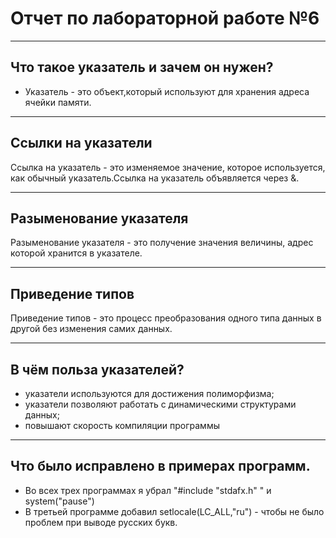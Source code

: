 # Отчет по лабораторной работе №6
***
## Что такое указатель и зачем он нужен?
* Указатель - это объект,который используют для хранения адреса ячейки памяти.
***
## Ссылки на указатели
Ссылка на указатель - это изменяемое значение, которое используется, как обычный указатель.Ссылка на указатель объявляется через &.
***
## Разыменование указателя
Разыменование указателя - это получение значения величины, адрес которой хранится в указателе.
***
## Приведение типов
Приведение типов - это процесс преобразования одного типа данных в другой без изменения самих данных.
***
## В чём польза указателей?
* указатели используются для достижения полиморфизма;
* указатели позволяют работать с динамическими структурами данных;
* повышают скорость компиляции программы
***
## Что было исправлено в примерах программ.
* Во всех трех программах я убрал "#include "stdafx.h" " и system("pause")
* В третьей программе добавил setlocale(LC_ALL,"ru") - чтобы не было проблем при выводе русских букв. 